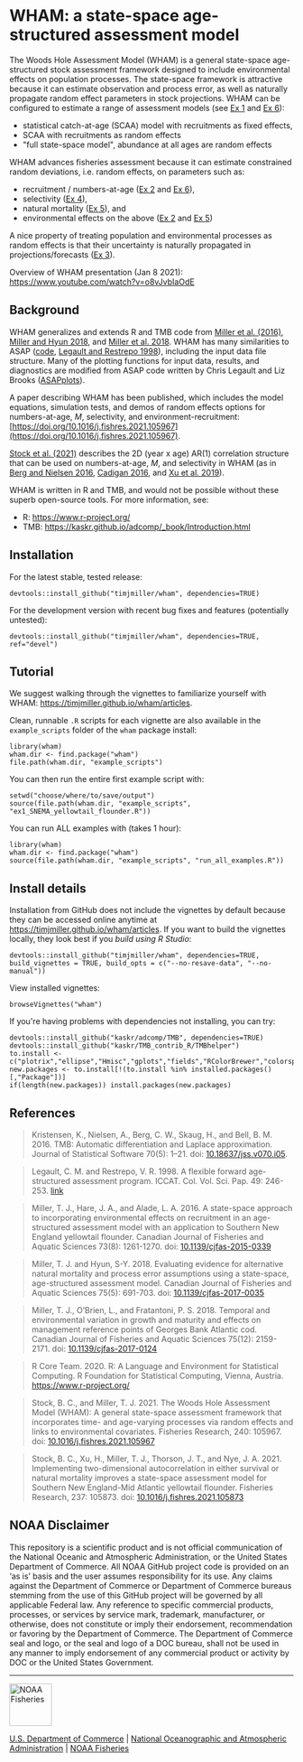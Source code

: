 # WHAM: a state-space age-structured assessment model

The Woods Hole Assessment Model (WHAM) is a general state-space age-structured stock assessment framework designed to include environmental effects on population processes. The state-space framework is attractive because it can estimate observation and process error, as well as naturally propagate random effect parameters in stock projections. WHAM can be configured to estimate a range of assessment models (see [Ex 1](https://timjmiller.github.io/wham/articles/ex1_basics.html) and [Ex 6](https://timjmiller.github.io/wham/articles/ex6_NAA.html)):

- statistical catch-at-age (SCAA) model with recruitments as fixed effects, 
- SCAA with recruitments as random effects
- "full state-space model", abundance at all ages are random effects

WHAM advances fisheries assessment because it can estimate constrained random deviations, i.e. random effects, on parameters such as:

- recruitment / numbers-at-age ([Ex 2](https://timjmiller.github.io/wham/articles/ex2_CPI_recruitment.html) and [Ex 6](https://timjmiller.github.io/wham/articles/ex6_NAA.html)),
- selectivity ([Ex 4](https://timjmiller.github.io/wham/articles/ex4_selectivity.html)),
- natural mortality ([Ex 5](https://timjmiller.github.io/wham/articles/ex5_GSI_M.html)), and
- environmental effects on the above ([Ex 2](https://timjmiller.github.io/wham/articles/ex2_CPI_recruitment.html) and [Ex 5](https://timjmiller.github.io/wham/articles/ex5_GSI_M.html))

A nice property of treating population and environmental processes as random effects is that their uncertainty is naturally propagated in projections/forecasts ([Ex 3](https://timjmiller.github.io/wham/articles/ex3_projections.html)).

Overview of WHAM presentation (Jan 8 2021): https://www.youtube.com/watch?v=o8vJvbIaOdE

## Background

WHAM generalizes and extends R and TMB code from [Miller et al. (2016)](https://doi.org/10.1139/cjfas-2015-0339), [Miller and Hyun 2018](https://doi.org/10.1139/cjfas-2017-0035), and [Miller et al. 2018](https://doi.org/10.1139/cjfas-2017-0124). WHAM has many similarities to ASAP ([code](https://www.nefsc.noaa.gov/nft/ASAP.html), [Legault and Restrepo 1998](http://www.ices.dk/sites/pub/Publication%20Reports/Expert%20Group%20Report/acom/2007/WGMHSA/Annex%203%20-%20ICCAT%20Working%20Document.pdf)), including the input data file structure. Many of the plotting functions for input data, results, and diagnostics are modified from ASAP code written by Chris Legault and Liz Brooks ([ASAPplots](https://github.com/cmlegault/ASAPplots)).

A paper describing WHAM has been published, which includes the model equations, simulation tests, and demos of random effects options for numbers-at-age, *M*, selectivity, and environment-recruitment: [https://doi.org/10.1016/j.fishres.2021.105967](https://doi.org/10.1016/j.fishres.2021.105967).

[Stock et al. (2021)](https://doi.org/10.1016/j.fishres.2021.105873) describes the 2D (year x age) AR(1) correlation structure that can be used on numbers-at-age, *M*, and selectivity in WHAM (as in [Berg and Nielsen 2016](https://doi.org/10.1093/icesjms/fsw046), [Cadigan 2016](https://doi.org/10.1139/cjfas-2015-0047), and [Xu et al. 2019](https://doi.org/10.1139/cjfas-2017-0446)).

WHAM is written in R and TMB, and would not be possible without these superb open-source tools. For more information, see:

- R: https://www.r-project.org/
- TMB: https://kaskr.github.io/adcomp/_book/Introduction.html

## Installation

For the latest stable, tested release:

```
devtools::install_github("timjmiller/wham", dependencies=TRUE)
```

For the development version with recent bug fixes and features (potentially untested):

```
devtools::install_github("timjmiller/wham", dependencies=TRUE, ref="devel")
```

## Tutorial

We suggest walking through the vignettes to familiarize yourself with WHAM: https://timjmiller.github.io/wham/articles.

Clean, runnable `.R` scripts for each vignette are also available in the `example_scripts` folder of the `wham` package install:
```
library(wham)
wham.dir <- find.package("wham")
file.path(wham.dir, "example_scripts")
```

You can then run the entire first example script with:
```
setwd("choose/where/to/save/output")
source(file.path(wham.dir, "example_scripts", "ex1_SNEMA_yellowtail_flounder.R"))
```

You can run ALL examples with (takes 1 hour):
```
library(wham)
wham.dir <- find.package("wham")
source(file.path(wham.dir, "example_scripts", "run_all_examples.R"))
```

## Install details

Installation from GitHub does not include the vignettes by default because they can be accessed online anytime at https://timjmiller.github.io/wham/articles. If you want to build the vignettes locally, they look best if you *build using R Studio*:
```
devtools::install_github("timjmiller/wham", dependencies=TRUE, build_vignettes = TRUE, build_opts = c("--no-resave-data", "--no-manual"))
```

View installed vignettes:
```
browseVignettes("wham")
```

If you're having problems with dependencies not installing, you can try:
```
devtools::install_github("kaskr/adcomp/TMB", dependencies=TRUE)
devtools::install_github("kaskr/TMB_contrib_R/TMBhelper")
to.install <- c("plotrix","ellipse","Hmisc","gplots","fields","RColorBrewer","colorspace","mnormt","Deriv","tidyr","dplyr","ggplot2","viridis")
new.packages <- to.install[!(to.install %in% installed.packages()[,"Package"])]
if(length(new.packages)) install.packages(new.packages)
```

## References

> Kristensen, K., Nielsen, A., Berg, C. W., Skaug, H., and Bell, B. M. 2016. TMB: Automatic differentiation and Laplace approximation. Journal of Statistical Software 70(5): 1–21. doi: [10.18637/jss.v070.i05](https://doi.org/10.18637/jss.v070.i05).

> Legault, C. M. and Restrepo, V. R. 1998. A flexible forward age-structured assessment program. ICCAT. Col. Vol. Sci. Pap. 49: 246-253. [link](http://www.ices.dk/sites/pub/Publication%20Reports/Expert%20Group%20Report/acom/2007/WGMHSA/Annex%203%20-%20ICCAT%20Working%20Document.pdf)

> Miller, T. J., Hare, J. A., and Alade, L. A. 2016. A state-space approach to incorporating environmental effects on recruitment in an age-structured assessment model with an application to Southern New England yellowtail flounder. Canadian Journal of Fisheries and Aquatic Sciences 73(8): 1261-1270. doi: [10.1139/cjfas-2015-0339](https://doi.org/10.1139/cjfas-2015-0339)

> Miller, T. J. and Hyun, S-Y. 2018. Evaluating evidence for alternative natural mortality and process error assumptions using a state-space, age-structured assessment model. Canadian Journal of Fisheries and Aquatic Sciences 75(5): 691-703. doi: [10.1139/cjfas-2017-0035](https://doi.org/10.1139/cjfas-2017-0035)

> Miller, T. J., O’Brien, L., and Fratantoni, P. S. 2018. Temporal and environmental variation in growth and maturity and effects on management reference points of Georges Bank Atlantic cod. Canadian Journal of Fisheries and Aquatic Sciences 75(12): 2159-2171. doi: [10.1139/cjfas-2017-0124](https://doi.org/10.1139/cjfas-2017-0124)

> R Core Team. 2020. R: A Language and Environment for Statistical Computing. R Foundation for Statistical Computing, Vienna, Austria. https://www.r-project.org/

> Stock, B. C., and Miller, T. J. 2021. The Woods Hole Assessment Model (WHAM): A general state-space assessment framework that incorporates time- and age-varying processes via random effects and links to environmental covariates. Fisheries Research, 240: 105967. doi: [10.1016/j.fishres.2021.105967](https://doi.org/10.1016/j.fishres.2021.105967)

> Stock, B. C., Xu, H., Miller, T. J., Thorson, J. T., and Nye, J. A. 2021. Implementing two-dimensional autocorrelation in either survival or natural mortality improves a state-space assessment model for Southern New England-Mid Atlantic yellowtail flounder. Fisheries Research, 237: 105873. doi: [10.1016/j.fishres.2021.105873](https://doi.org/10.1016/j.fishres.2021.105873)

## NOAA Disclaimer

This repository is a scientific product and is not official communication of the National Oceanic and
Atmospheric Administration, or the United States Department of Commerce. All NOAA GitHub project code is
provided on an ‘as is’ basis and the user assumes responsibility for its use. Any claims against the Department of
Commerce or Department of Commerce bureaus stemming from the use of this GitHub project will be governed
by all applicable Federal law. Any reference to specific commercial products, processes, or services by service
mark, trademark, manufacturer, or otherwise, does not constitute or imply their endorsement, recommendation or
favoring by the Department of Commerce. The Department of Commerce seal and logo, or the seal and logo of a
DOC bureau, shall not be used in any manner to imply endorsement of any commercial product or activity by
DOC or the United States Government.

****************************

<img src="https://raw.githubusercontent.com/nmfs-general-modeling-tools/nmfspalette/main/man/figures/noaa-fisheries-rgb-2line-horizontal-small.png" height="75" alt="NOAA Fisheries">

[U.S. Department of Commerce](https://www.commerce.gov/) | [National Oceanographic and Atmospheric Administration](https://www.noaa.gov) | [NOAA Fisheries](https://www.fisheries.noaa.gov/)

